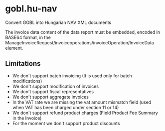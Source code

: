 # gobl.hu-nav
Convert GOBL into Hungarian NAV XML documents

The invoice data content of the data report must be embedded, encoded in BASE64 format, in the ManageInvoiceRequest/invoiceoperations/invoiceOperation/InvoiceData element.

## Limitations

- We don't support batch invoicing (It is used only for batch modifications)
- We don't support modification of invoices
- We don't support fiscal representatives
- We don't support aggregate invoices
- In the VAT rate we are missing the vat amount mismatch field (used when VAT has been charged under section 11 or 14)
- We don't support refund product charges (Field Product Fee Summary in the Invoice)
- For the moment we don't support product discounts
